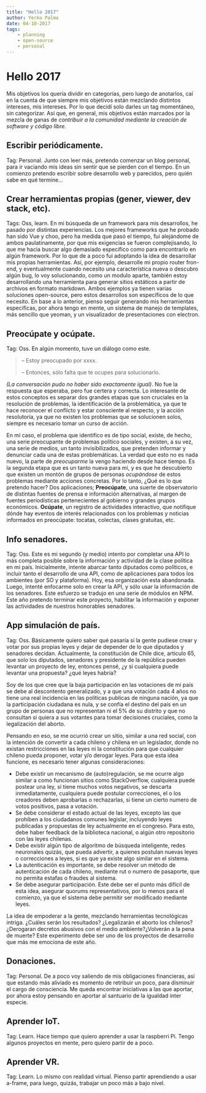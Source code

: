 ```yaml
---
title: "Hello 2017"
author: Yerko Palma
date: 04-10-2017
tags:
    - planning
    - open-source
    - personal
---
```

# Hello 2017

Mis objetivos los quería dividir en categorías, pero luego de anotarlos, caí en 
la cuenta de que siempre mis objetivos están mezclando distintos intereses, mis 
intereses. Por lo que decidí solo darles un tag momentáneo, sin categorizar. 
Así que, en general, mis objetivos están marcados por la mezcla de ganas de 
_contribuir a la comunidad mediante la creación de software y código libre._

## Escribir periódicamente.

Tag: Personal. Junto con leer más, pretendo comenzar un blog personal, para ir 
vaciando mis ideas sin sentir que se pierden con el tiempo. En un comienzo 
pretendo escribir sobre desarrollo web y parecidos, pero quién sabe en qué 
termine…

## Crear herramientas propias (gener, viewer, dev stack, etc).

Tags: Oss, learn. En mi búsqueda de un framework para mis desarrollos, he 
pasado por distintas experiencias. Los mejores frameworks que he probado han 
sido Vue y choo, pero ha medida que pasó el tiempo, fui alejándome de ambos 
paulatinamente, por que mis exigencias se fueron complejisando, lo que me hacia 
buscar algo demasiado específico como para encontrarlo en algún framework. Por 
lo que de a poco fui adoptando la idea de desarrollar mis propias herramientas. 
Así, por ejemplo, desarrolle mi propio router fron-end, y eventualmente cuando 
necesito una característica nueva o descubro algún bug, lo voy solucionando, 
como un modulo aparte, también estoy desarrollando una herramienta para generar 
sitios estáticos a partir de archivos en formato markdown. Ambos ejemplos ya 
tienen varias soluciones open-source, pero estos desarrollos son específicos de 
lo que necesito. En base a lo anterior, pienso seguir generando mis herramientas 
especificas, por ahora tengo en mente, un sistema de manejo de templates, más 
sencillo que yeoman, y un visualizador de presentaciones con electron.

## Preocúpate y ocúpate.

Tag: Oss. En algún momento, tuve un diálogo como este.

> – Estoy preocupado por xxxx.
> 
> – Entonces, sólo falta que te ocupes para solucionarlo.

_(La conversación pudo no haber sido exactamente igual)_. No fue la respuesta que 
esperaba, pero fue certera y correcta. Lo interesante de estos conceptos es 
separar dos grandes etapas que son cruciales en la resolución de problemas, la 
identificación de la problemática, ya que te hace reconocer el conflicto y 
estar consciente al respecto, y la acción resolutoria, ya que no existen los 
problemas que se solucionen solos, siempre es necesario tomar un curso de acción.

En mi caso, el problema que identifico es de tipo social, existe, de hecho, una 
serie preocupante de problemas político sociales, y existen, a su vez, una 
serie de medios, un tanto invisibilizados, que pretenden informar y denunciar 
cada una de estas problemáticas. La verdad que esto no es nada nuevo, la parte 
de _preocuparme_ la vengo haciendo desde hace tiempo. Es la segunda etapa que es 
un tanto nueva para mi, y es que he descubierto que existen un montón de grupos 
de personas _ocupándose_ de estos problemas mediante acciones concretas. Por lo 
tanto, ¿Qué es lo que pretendo hacer? Dos aplicaciones; **Preocúpate**, una suerte 
de observatorio de distintas fuentes de prensa e información alternativas, al 
margen de fuentes periodísticas pertenecientes al gobierno y grandes grupos 
económicos. **Ocúpate**, un registro de actividades interactivo, que notifique 
dónde hay eventos de interés relacionados con los problemas y noticias 
informados en preocúpate: tocatas, colectas, clases gratuitas, etc.

## Info senadores.

Tag: Oss. Este es mi segundo (y medio) intento por completar una API lo más 
completa posible sobre la información y actividad de la clase política en mi 
país. Inicialmente, intente abarcar tanto diputados como políticos, e incluir 
tanto el desarrollo de una API, como de aplicaciones para todos los ambientes 
(por SO y plataforma). Hoy, esa organización esta abandonada. Luego, intenté 
enfocarme solo en crear la API, y sólo usar la información de los senadores. 
Este esfuerzo se tradujo en una serie de módulos en NPM. Este año pretendo 
terminar este proyecto, habilitar la información y exponer las actividades de 
nuestros honorables senadores.

## App simulación de país.

Tag: Oss. Básicamente quiero saber qué pasaría si la gente pudiese crear y 
votar por sus propias leyes y dejar de depender de lo que diputados y senadores 
decidan. Actualmente, la constitución de Chile dice, articulo 65, que solo los 
diputados, senadores y presidente de la república pueden levantar un proyecto 
de ley, entonces pensé, ¿y si cualquiera puede levantar una propuesta? ¿qué 
leyes habría?

Soy de los que cree que la baja participación en las votaciones de mi país se 
debe al descontento generalizado, y a que una votación cada 4 años no tiene una 
real incidencia en las políticas publicas de ninguna nación, ya que la 
participación ciudadana es nula, y se confía el destino del país en un grupo de 
personas que no representan ni el 5% de su distrito y que no consultan si 
quiera a sus votantes para tomar decisiones cruciales, como la legalización 
del aborto.

Pensando en eso, se me ocurrió crear un sitio, similar a una red social, con la 
intención de convertir a cada chileno y chilena en un legislador, donde no 
existan restricciones en las leyes ni la constitución para que cualquier 
chileno pueda proponer, votar y/o derogar leyes. Para que esta idea funcione, 
es necesario tener algunas consideraciones:

- Debe existir un mecanismo de (auto)regulación, se me ocurre algo similar a 
como funcionan sitios como StackOverflow, cualquiera puede postear una ley, si 
tiene muchos votos negativos, se descarta inmediatamente, cualquiera puede 
postular correcciones, el o los creadores deben aprobarlas o rechazarlas, si 
tiene un cierto numero de votos positivos, pasa a votación.
- Se debe considerar el estado actual de las leyes, excepto las que prohíben a 
los ciudadanos comunes legislar, incluyendo leyes publicadas y propuestas de ley 
actualmente en el congreso. Para esto, debe haber feedback de la biblioteca 
nacional, o algún otro repositorio con las leyes chilenas.
- Debe existir algún tipo de algoritmo de búsqueda inteligente, redes neuronales 
quizás, que pueda advertir, a quienes postulan nuevas leyes o correcciones a 
leyes, si es que ya existe algo similar en el sistema.
- La autenticación es importante, se debe resolver un método de autenticación de 
cada chileno, mediante rut o numero de pasaporte, que no permita estafas o 
fraudes al sistema.
- Se debe asegurar participación. Este debe ser el punto más difícil de esta 
idea, asegurar quorums representativos, por lo menos para el comienzo, ya que 
el sistema debe permitir ser modificado mediante leyes.

La idea de empoderar a la gente, mezclando herramientas tecnológicas intriga. 
¿Cuáles serán los resultados? ¿Legalizarán el aborto los chilenos?¿Derogaran 
decretos abusivos con el medio ambiente?¿Volverán a la pena de muerte? Este 
experimento debe ser uno de los proyectos de desarrollo que más me emociona de 
este año.

## Donaciones.

Tag: Personal. De a poco voy saliendo de mis obligaciones financieras, así que 
estando más aliviado es momento de retribuir un poco, para disminuir el cargo de 
consciencia. Me queda encontrar iniciativas a las que aportar, por ahora estoy 
pensando en aportar al santuario de la igualdad ínter especie.

## Aprender IoT.

Tag: Learn. Hace tiempo que quiero aprender a usar la raspberri Pi. Tengo 
algunos proyectos en mente, pero quiero partir de a poco.

## Aprender VR.

Tag: Learn. Lo mismo con realidad virtual. Pienso partir aprendiendo a usar 
a-frame, para luego, quizás, trabajar un poco más a bajo nivel.